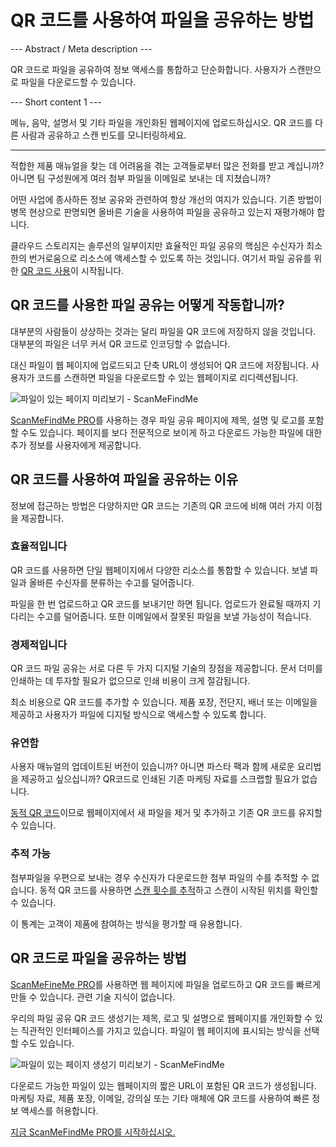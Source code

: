 <h1>QR 코드를 사용하여 파일을 공유하는 방법</h1>

--- Abstract / Meta description ---

QR 코드로 파일을 공유하여 정보 액세스를 통합하고 단순화합니다. 사용자가 스캔만으로 파일을 다운로드할 수 있습니다.

--- Short content 1 ---

메뉴, 음악, 설명서 및 기타 파일을 개인화된 웹페이지에 업로드하십시오. QR 코드를 다른 사람과 공유하고 스캔 빈도를 모니터링하세요.

----------

<p>적합한 제품 매뉴얼을 찾는 데 어려움을 겪는 고객들로부터 많은 전화를 받고 계십니까? 아니면 팀 구성원에게 여러 첨부 파일을 이메일로 보내는 데 지쳤습니까? </p>

<p>어떤 사업에 종사하든 정보 공유와 관련하여 항상 개선의 여지가 있습니다. 기존 방법이 병목 현상으로 판명되면 올바른 기술을 사용하여 파일을 공유하고 있는지 재평가해야 합니다. </p>

<p>클라우드 스토리지는 솔루션의 일부이지만 효율적인 파일 공유의 핵심은 수신자가 최소한의 번거로움으로 리소스에 액세스할 수 있도록 하는 것입니다. 여기서 파일 공유를 위한 <a href="#static:url">QR 코드 사용</a>이 시작됩니다.</p>

<h2>QR 코드를 사용한 파일 공유는 어떻게 작동합니까?</h2>

<p>대부분의 사람들이 상상하는 것과는 달리 파일을 QR 코드에 저장하지 않을 것입니다. 대부분의 파일은 너무 커서 QR 코드로 인코딩할 수 없습니다. </p>

<p>대신 파일이 웹 페이지에 업로드되고 단축 URL이 생성되어 QR 코드에 저장됩니다. 사용자가 코드를 스캔하면 파일을 다운로드할 수 있는 웹페이지로 리디렉션됩니다. </p>

<p class="이미지홀더">
    <img src="https://media.scanmefindme.com/blog/about_dynamic_page/files/img 1 - 미리보기 파일.png"
        alt="파일이 있는 페이지 미리보기 - ScanMeFindMe">
</p>

<p><a href="#pro">ScanMeFindMe PRO</a>를 사용하는 경우 파일 공유 페이지에 제목, 설명 및 로고를 포함할 수도 있습니다. 페이지를 보다 전문적으로 보이게 하고 다운로드 가능한 파일에 대한 추가 정보를 사용자에게 제공합니다. </p>

<h2>QR 코드를 사용하여 파일을 공유하는 이유</h2>

<p>정보에 접근하는 방법은 다양하지만 QR 코드는 기존의 QR 코드에 비해 여러 가지 이점을 제공합니다. </p>

<h3>효율적입니다</h3>

<p>QR 코드를 사용하면 단일 웹페이지에서 다양한 리소스를 통합할 수 있습니다. 보낼 파일과 올바른 수신자를 분류하는 수고를 덜어줍니다. </p>

<p>파일을 한 번 업로드하고 QR 코드를 보내기만 하면 됩니다. 업로드가 완료될 때까지 기다리는 수고를 덜어줍니다. 또한 이메일에서 잘못된 파일을 보낼 가능성이 적습니다. </p>

<h3>경제적입니다</h3>

<p>QR 코드 파일 공유는 서로 다른 두 가지 디지털 기술의 장점을 제공합니다. 문서 더미를 인쇄하는 데 투자할 필요가 없으므로 인쇄 비용이 크게 절감됩니다. </p>

<p>최소 비용으로 QR 코드를 추가할 수 있습니다. 제품 포장, 전단지, 배너 또는 이메일을 제공하고 사용자가 파일에 디지털 방식으로 액세스할 수 있도록 합니다. </p>

<h3>유연함</h3>

<p>사용자 매뉴얼의 업데이트된 버전이 있습니까? 아니면 파스타 팩과 함께 새로운 요리법을 제공하고 싶으십니까? QR코드로 인쇄된 기존 마케팅 자료를 스크랩할 필요가 없습니다. </p>

<p><a href="#about:product">동적 QR 코드</a>이므로 웹페이지에서 새 파일을 제거 및 추가하고 기존 QR 코드를 유지할 수 있습니다.</p>

<h3>추적 가능</h3>

<p>첨부파일을 우편으로 보내는 경우 수신자가 다운로드한 첨부 파일의 수를 추적할 수 없습니다. 동적 QR 코드를 사용하면 <a href="#article:about_statistics">스캔 횟수를 추적</a>하고 스캔이 시작된 위치를 확인할 수 있습니다. </p>

<p>이 통계는 고객이 제품에 참여하는 방식을 평가할 때 유용합니다. </p>

<h2>QR 코드로 파일을 공유하는 방법</h2>

<p><a href="#pro">ScanMeFineMe PRO</a>를 사용하면 웹 페이지에 파일을 업로드하고 QR 코드를 빠르게 만들 수 있습니다. 관련 기술 지식이 없습니다. </p>

<p>우리의 파일 공유 QR 코드 생성기는 제목, 로고 및 설명으로 웹페이지를 개인화할 수 있는 직관적인 인터페이스를 가지고 있습니다. 파일이 웹 페이지에 표시되는 방식을 선택할 수도 있습니다. </p>

<p class="이미지홀더">
    <img src="https://media.scanmefindme.com/blog/about_dynamic_page/files/img 2 - 파일이 표시되는 방식.png"
        alt="파일이 있는 페이지 생성기 미리보기 - ScanMeFindMe">
</p>

<p>다운로드 가능한 파일이 있는 웹페이지의 짧은 URL이 포함된 QR 코드가 생성됩니다. 마케팅 자료, 제품 포장, 이메일, 강의실 또는 기타 매체에 QR 코드를 사용하여 빠른 정보 액세스를 허용합니다. </p>

<p><a href="#pro">지금 ScanMeFindMe PRO를 시작하십시오.</a></p>

